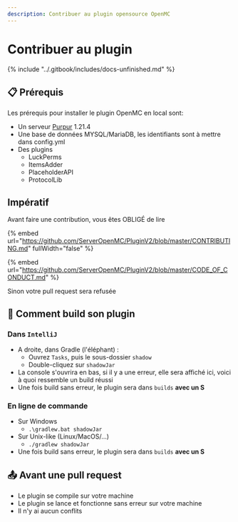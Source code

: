 ```yaml
---
description: Contribuer au plugin opensource OpenMC
---
```


# Contribuer au plugin

{% include "../.gitbook/includes/docs-unfinished.md" %}

## 📋 Prérequis

Les prérequis pour installer le plugin OpenMC en local sont:

* Un serveur [Purpur](https://purpurmc.org/) 1.21.4
* Une base de données MYSQL/MariaDB, les identifiants sont à mettre dans config.yml
* Des plugins
  * LuckPerms
  * ItemsAdder
  * PlaceholderAPI
  * ProtocolLib

## Impératif

Avant faire une contribution, vous êtes OBLIGÉ de lire&#x20;

{% embed url="https://github.com/ServerOpenMC/PluginV2/blob/master/CONTRIBUTING.md" fullWidth="false" %}

{% embed url="https://github.com/ServerOpenMC/PluginV2/blob/master/CODE_OF_CONDUCT.md" %}

Sinon votre pull request sera refusée

## 🧱 Comment build son plugin

### Dans `IntelliJ`

* A droite, dans Gradle (l'éléphant) :
  * Ouvrez `Tasks`, puis le sous-dossier `shadow`
  * Double-cliquez sur `shadowJar`
* La console s'ouvrira en bas, si il y a une erreur, elle sera affiché ici, voici à quoi ressemble un build réussi
* Une fois build sans erreur, le plugin sera dans `builds` **avec un S**

### En ligne de commande

* Sur Windows
  * `.\gradlew.bat shadowJar`
* Sur Unix-like (Linux/MacOS/...)
  * `./gradlew shadowJar`
* Une fois build sans erreur, le plugin sera dans `builds` **avec un S**

## 📤 Avant une pull request

* Le plugin se compile sur votre machine
* Le plugin se lance et fonctionne sans erreur sur votre machine
* Il n'y ai aucun conflits
